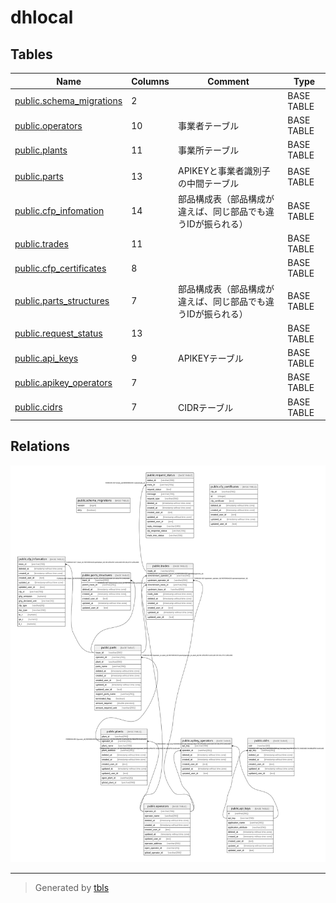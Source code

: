 # dhlocal

## Tables

| Name | Columns | Comment | Type |
| ---- | ------- | ------- | ---- |
| [public.schema_migrations](public.schema_migrations.md) | 2 |  | BASE TABLE |
| [public.operators](public.operators.md) | 10 | 事業者テーブル | BASE TABLE |
| [public.plants](public.plants.md) | 11 | 事業所テーブル | BASE TABLE |
| [public.parts](public.parts.md) | 13 | APIKEYと事業者識別子の中間テーブル | BASE TABLE |
| [public.cfp_infomation](public.cfp_infomation.md) | 14 | 部品構成表（部品構成が違えば、同じ部品でも違うIDが振られる） | BASE TABLE |
| [public.trades](public.trades.md) | 11 |  | BASE TABLE |
| [public.cfp_certificates](public.cfp_certificates.md) | 8 |  | BASE TABLE |
| [public.parts_structures](public.parts_structures.md) | 7 | 部品構成表（部品構成が違えば、同じ部品でも違うIDが振られる） | BASE TABLE |
| [public.request_status](public.request_status.md) | 13 |  | BASE TABLE |
| [public.api_keys](public.api_keys.md) | 9 | APIKEYテーブル | BASE TABLE |
| [public.apikey_operators](public.apikey_operators.md) | 7 |  | BASE TABLE |
| [public.cidrs](public.cidrs.md) | 7 | CIDRテーブル | BASE TABLE |

## Relations

![er](schema.svg)

---

> Generated by [tbls](https://github.com/k1LoW/tbls)
